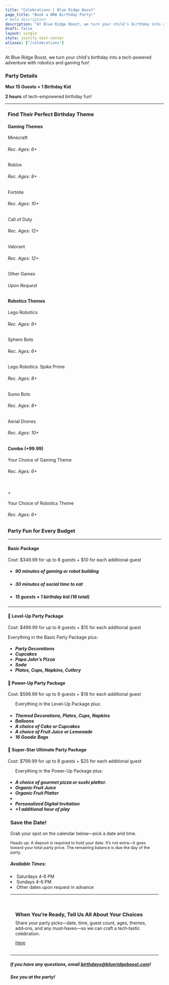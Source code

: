 ```yaml
---
title: "Celebrations | Blue Ridge Boost"
page_title: "Book a BRB Birthday Party!"
# meta description
description: "At Blue Ridge Boost, we turn your child's birthday into a tech-powered adventure with robotics and gaming fun!"
draft: false
layout: single
style: justify-text-center
aliases: ["/celebrations"]
---
```


<p>At Blue Ridge Boost, we turn your child's birthday into a tech-powered adventure with robotics and gaming fun!</p>
<!-- <img src="images/wideroom.webp" alt="BRB Gaming Room"> -->
<!--<img src="images/fullroom.jpg" alt="BRB Gaming Room" width="500">-->
    <h3>Party Details</h3>
    <p><strong>Max 15 Guests + 1 Birthday Kid</strong></p>
    <p><strong>2 hours</strong> of tech-empowered birthday fun!</p>    
<hr>


<div class="container section">
    <!--This needs to be in a row-->
    <h3>Find Their Perfect Birthday Theme</h3>
    <!--Make this a banner-->
    <div class="row row-cols-3 justify-content-center">
        <div class="theme-card col-md">
            <h4>Gaming Themes</h4>
            <!--Subtitle Needed-->
            <body>Minecraft</body> 
            <h6>Rec. Ages: 6+</h6>
            <body>Roblox</body> 
            <h6>Rec. Ages: 8+</h6>
            <body>Fortnite</body>
            <h6>Rec. Ages: 10+</h6>
            <body>Call of Duty</body>
            <h6>Rec. Ages: 12+</h6>
            <body>Valorant</body>
            <h6>Rec. Ages: 12+</h6>
            <body>Other Games</body> 
            <h6>Upon Request</h6>
        </div>
        <div class="theme-card col-md">
            <h4>Robotics Themes</h4>
            <body>Lego Robotics</body> 
            <h6>Rec. Ages: 6+</h6>
            <body>Sphero Bots</body> 
            <h6>Rec. Ages: 6+</h6>
            <body>Lego Robotics: Spike Prime</body>
            <h6>Rec. Ages: 8+</h6>
            <body>Sumo Bots</body> 
            <h6>Rec. Ages: 8+</h6>
            <body>Aerial Drones</body> 
            <h6>Rec. Ages: 10+</h6>
        </div>
        <div class="theme-card col-md align-middle">
            <h4>Combo (+99.99)</h4>
            <body>Your Choice of Gaming Theme</body> 
            <h6>Rec. Ages: 6+</h6>
            <br>
            <body>+</body> 
            <br>
            <br>
            <body>Your Choice of Robotics Theme</body> 
            <h6>Rec. Ages: 6+</h6>
        </div>
        <div class="theme-card d-none">
        </div>
    </div>
</div>

<div class="container section">
        <h3>Party Fun for Every Budget</h3>
        <!-- <img src="images/maxweb.webp" alt="Minecraft Setup" width="400"> -->
        <div class="d-flex justify-content-center">
            <div class="col-lg-7">
                <hr>
                <h4 >Basic Package</h4>
                <p >Cost: $349.99 for up to 8 guests + $10 for each additional guest</p>
                <ul>
                    <li><h5>90 minutes of gaming or robot building</h5></li>
                    <li><h5>30 minutes of social time to eat</h5></li>
                    <li><h5>15 guests + 1 birthday kid (16 total)</h5></li>
                </ul>
                <hr>
            </div>
        </div>
    <div class="d-flex flex-wrap justify-content-center">
        <div class="theme-card col-lg">
            <!--super charged, gamer, pro, champion, vip-->
                <h4>&#128640 Level-Up Party Package</h4>
                <p>Cost: $499.99 for up to 8 guests + $15 for each additional guest</p>
                <p>Everything in the Basic Party Package plus:</p>
                <ul>
                    <h5>
                    <li>Party Decorations</li>
                    <li>Cupcakes</li>
                    <li>Papa John's Pizza</li>
                    <li>Soda</li>
                    <li>Plates, Cups, Napkins, Cutlery</li>
                    </h5>
                </ul>
        </div>
        <div class="theme-card col-lg">
                <h4>&#127812 Power-Up Party Package</h4>
                <p>Cost: $599.99 for up to 8 guests + $18 for each additional guest</p>
                <ul><p>Everything in the Level-Up Package plus:</p>
                    <h5>
                    <li><strong>Themed</strong> Decorations, Plates, Cups, Napkins</li>
                    <li>Balloons</li>
                    <li>A choice of Cake or Cupcakes</li>
                    <li>A choice of Fruit Juice or Lemonade</li>
                    <li>16 Goodie Bags</li>
                    </h5>
                </ul> 
        </div>
        <div class="theme-card col-lg">
                <h4>&#127775 Super-Star Ultimate Party Package</h4>
                <p>Cost: $799.99 for up to 8 guests + $25 for each additional guest</p>
                <ul><p>Everything in the Power-Up Package plus:</p>
                    <h5>
                    <li>A choice of gourmet pizza or sushi platter.</li>
                    <li><strong>Organic</strong> Fruit Juice</li>
                    <li><strong>Organic</strong> Fruit Platter<li>
                    <li>Personalized Digital Invitation</li>
                    <li>+1 additional hour of play</li>
                    </h5>
                </ul>
        </div>
        <div class="theme-card d-none">
        </div>
    </div>
    <div>
    <div class="container section">
    <section aria-labelledby="save-the-date-title">
    <h3 id="save-the-date-title">Save the Date!</h3>
    <p>Grab your spot on the calendar below—pick a date and time.</p>
  <p style="font-size: 0.8rem;">
    Heads up: A deposit is required to hold your date. It’s not extra—it goes toward your total party price. The remaining balance is due the day of the party.
  </p>
</section>
<section>
    <div class="row d-flex flex-wrap justify-content-evenly">
        <div class="col-lg-4  pt-5">
            <h5><strong>Available Times:</strong></h5> 
            <p><li>Saturdays 4-6 PM</li>
            <li>Sundays 4-6 PM</li>
            <li>Other dates upon request in advance</li></p>
            <!--I would like to make this an "email us" button later on-->
        </div>        
        <div class="col-lg-8">
        <script src="https://embed.ycb.me"	async="true"	data-domain="brb-birthdays"	data-displaymode="auto"></script>
        </div>
    </div>
</section>
<hr>
<section class="d-flex-row align-items-center" aria-labelledby="party-details-title" style="max-width: 900px; margin: 0 auto; padding: 1rem;">
  <h3 id="party-details-title" style="margin-bottom: 0.5rem;">When You’re Ready, Tell Us All About Your Choices</h3>
  <p style="margin: 0 0 0.75rem;">
    Share your party picks—date, time, guest count, ages, themes, add‑ons, and any must‑haves—so we can craft a tech‑tastic celebration. 
    
  </p>
  <div class="row justify-content-center">
    <div class="col-lg-4">
            <a class = "grb-btn grb-btn-primary col-1" href="https://form.jotform.com/252545218981160" target="_blank"> Here</a>
        </div>
    </div>
  
</section>
  <!-- <p>
  Please email <a href="mailto:birthdays@blueridgeboost.com">birthdays@blueridgeboost.com</a>
  </p> -->
  <!-- <a
    href="https://form.jotform.com/252545218981160"
    target="_blank"
    rel="noopener noreferrer"
    style="
      display: inline-flex;
      align-items: center;
      gap: 0.5rem;
      background: #003359;
      color: #fff;
      text-decoration: none;
      padding: 0.75rem 1rem;
      border-radius: 0.5rem;
      font-weight: 600;
      box-shadow: 0 2px 8px rgba(0,0,0,0.12);
      transition: transform 0.06s ease, box-shadow 0.2s ease;
    "
    aria-label="Open party details form in a new tab"
  >
    Tell Us Your Party Choices
    <span aria-hidden="true" style="font-size: 1.1em;">↗</span>
  </a> -->
</section>
    <hr>
    <h5>If you have any questions, email <a href="mailto:birthdays@blueridgeboost.com">birthdays@blueridgeboost.com</a>!</h5>
    <h5>See you at the party!</h5>
    <br>
    </div>
</div>

<style>
  
  .section {padding-top: 0px !important;padding-bottom: 0px !important; padding-left:0.5rem; padding-right:0.5rem; }
</style>